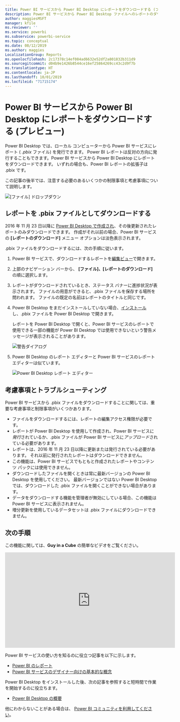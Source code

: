 ```yaml
---
title: Power BI サービスから Power BI Desktop にレポートをダウンロードする (プレビュー)
description: Power BI サービスから Power BI Desktop ファイルへのレポートのダウンロード
author: maggiesMSFT
manager: kfile
ms.reviewer: ''
ms.service: powerbi
ms.subservice: powerbi-service
ms.topic: conceptual
ms.date: 08/12/2019
ms.author: maggies
LocalizationGroup: Reports
ms.openlocfilehash: 2c17378c14ef084ad6632e52df2a801832b311d9
ms.sourcegitcommit: d04b9e1426b8544ce16ef25864269cc43c2d9f7b
ms.translationtype: HT
ms.contentlocale: ja-JP
ms.lasthandoff: 10/01/2019
ms.locfileid: "71715174"
---
```

# <a name="download-a-report-from-the-power-bi-service-to-power-bi-desktop-preview"></a>Power BI サービスから Power BI Desktop にレポートをダウンロードする (プレビュー)
Power BI Desktop では、ローカル コンピューターから Power BI サービスにレポート ( *.pbix* ファイル) を発行できます。 Power BI レポートは反対の方向に発行することもできます。Power BI サービスから Power BI Desktop にレポートをダウンロードできます。 いずれの場合も、Power BI レポートの拡張子は .pbix です。

この記事の後半では、注意する必要のあるいくつかの制限事項と考慮事項について説明します。

![[ファイル] ドロップダウン](media/service-export-to-pbix/power-bi-file-export.png)

## <a name="download-the-report-as-a-pbix-file"></a>レポートを .pbix ファイルとしてダウンロードする

2016 年 11 月 23 日以降に [Power BI Desktop で作成され](/learn/modules/publish-share-power-bi/2-publish-reports)、その後更新されたレポートのみダウンロードできます。 作成がそれ以前の場合、Power BI サービスの **[レポートのダウンロード]** メニュー オプションは淡色表示されます。

.pbix ファイルをダウンロードするには、次の手順に従います。

1. Power BI サービスで、ダウンロードするレポートを[編集ビュー](https://docs.microsoft.com/power-bi/service-interact-with-a-report-in-editing-view)で開きます。

2. 上部のナビゲーション バーから、 **[ファイル]、[レポートのダウンロード]** の順に選択します。
   
3. レポートがダウンロードされているとき、ステータス バナーに進捗状況が表示されます。 ファイルの用意ができると、.pbix ファイルを保存する場所を問われます。 ファイルの既定の名前はレポートのタイトルと同じです。
   
4. Power BI Desktop をまだインストールしていない場合、[インストール](desktop-get-the-desktop.md)し、.pbix ファイルを Power BI Desktop で開きます。
   
    レポートを Power BI Desktop で開くと、Power BI サービスのレポートで使用できる一部の機能が Power BI Desktop では使用できないという警告メッセージが表示されることがあります。
   
    ![警告ダイアログ](media/service-export-to-pbix/power-bi-export-to-pbix_2.png)

5. Power BI Desktop のレポート エディターと Power BI サービスのレポート エディターは似ています。  
   
    ![Power BI Desktop レポート エディター](media/service-export-to-pbix/power-bi-desktop.png)

## <a name="considerations-and-troubleshooting"></a>考慮事項とトラブルシューティング
Power BI サービスから .pbix ファイルをダウンロードすることに関しては、重要な考慮事項と制限事項がいくつかあります。

* ファイルをダウンロードするには、レポートの編集アクセス権限が必要です。
* レポートが Power BI Desktop を使用して作成され、Power BI サービスに*発行*されているか、.pbix ファイルが Power BI サービスに*アップロード*されている必要があります。
* レポートは、2016 年 11 月 23 日以降に更新または発行されている必要があります。 それ以前に発行されたレポートはダウンロードできません。
* この機能は、Power BI サービスでもともと作成されたレポートやコンテンツ パックには使用できません。
* ダウンロードしたファイルを開くときは常に最新バージョンの Power BI Desktop を使用してください。 最新バージョンではない Power BI Desktop では、ダウンロードした .pbix ファイルを開くことができない場合があります。
* データをダウンロードする機能を管理者が無効にしている場合、この機能は Power BI サービスに表示されません。
* 増分更新を使用しているデータセットは .pbix ファイルにダウンロードできません。

## <a name="next-steps"></a>次の手順
この機能に関しては、**Guy in a Cube** の簡単なビデオをご覧ください。

<iframe width="560" height="315" src="https://www.youtube.com/embed/ymWqU5jiUl0" frameborder="0" allowfullscreen></iframe>

Power BI サービスの使い方を知るのに役立つ記事を以下に示します。

* [Power BI のレポート](consumer/end-user-reports.md)
* [Power BI サービスのデザイナー向けの基本的な概念](service-basic-concepts.md)

Power BI Desktop をインストールした後、次の記事を参照すると短時間で作業を開始するのに役立ちます。

* [Power BI Desktop の概要](desktop-getting-started.md)

他にわからないことがある場合は、 [Power BI コミュニティを利用してください](http://community.powerbi.com/)。

